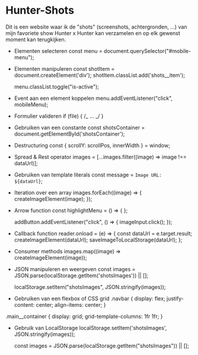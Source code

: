 # Hunter-Shots

Dit is een website waar ik de "shots" (screenshots, achtergronden, ...) van mijn favoriete show Hunter x Hunter kan verzamelen en op elk gewenst moment kan terugkijken.

- Elementen selecteren
  const menu = document.querySelector("#mobile-menu");

- Elementen manipuleren
  const shotItem = document.createElement('div');
  shotItem.classList.add('shots\_\_item');

  menu.classList.toggle("is-active");

- Event aan een element koppelen
  menu.addEventListener("click", mobileMenu);

- Formulier valideren
  if (file) { /_ ... _/ }

- Gebruiken van een constante
  const shotsContainer = document.getElementById('shotsContainer');

- Destructuring
  const { scrollY: scrollPos, innerWidth } = window;

- Spread & Rest operator
  images = [...images.filter((image) => image !== dataUrl)];

- Gebruiken van template literals
  const message = `Image URL: ${dataUrl}`;

- Iteration over een array
  images.forEach((image) => {
  createImageElement(image);
  });

- Arrow function
  const highlightMenu = () => {
  };

  addButton.addEventListener("click", () => { imageInput.click(); });

- Callback function
  reader.onload = (e) => {
  const dataUrl = e.target.result;
  createImageElement(dataUrl);
  saveImageToLocalStorage(dataUrl);
  };

- Consumer methods
  images.map((image) => createImageElement(image));

- JSON manipuleren en weergeven
  const images = JSON.parse(localStorage.getItem('shotsImages')) || [];

  localStorage.setItem("shotsImages", JSON.stringify(images));

- Gebruiken van een flexbox of CSS grid
  .navbar {
  display: flex;
  justify-content: center;
  align-items: center;
  }

.main\_\_container {
display: grid;
grid-template-columns: 1fr 1fr;
}

- Gebruik van LocalStorage
  localStorage.setItem('shotsImages', JSON.stringify(images));

  const images = JSON.parse(localStorage.getItem("shotsImages")) || [];
